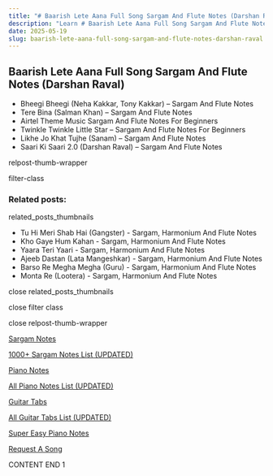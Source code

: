 ```yaml
---
title: "# Baarish Lete Aana Full Song Sargam And Flute Notes (Darshan Raval)"
description: "Learn # Baarish Lete Aana Full Song Sargam And Flute Notes (Darshan Raval) notes, sargam, harmonium notations and flute notes. Easy step-by-step tutorial for beginners."
date: 2025-05-19
slug: baarish-lete-aana-full-song-sargam-and-flute-notes-darshan-raval
---
```


## Baarish Lete Aana Full Song Sargam And Flute Notes (Darshan Raval)

* Bheegi Bheegi (Neha Kakkar, Tony Kakkar) – Sargam And Flute Notes
* Tere Bina (Salman Khan) – Sargam And Flute Notes
* Airtel Theme Music Sargam And Flute Notes For Beginners
* Twinkle Twinkle Little Star – Sargam And Flute Notes For Beginners
* Likhe Jo Khat Tujhe (Sanam) – Sargam And Flute Notes
* Saari Ki Saari 2.0 (Darshan Raval) – Sargam And Flute Notes

relpost-thumb-wrapper

filter-class

### Related posts:

related_posts_thumbnails

* Tu Hi Meri Shab Hai (Gangster) - Sargam, Harmonium And Flute Notes
* Kho Gaye Hum Kahan - Sargam, Harmonium And Flute Notes
* Yaara Teri Yaari - Sargam, Harmonium And Flute Notes
* Ajeeb Dastan (Lata Mangeshkar) - Sargam, Harmonium And Flute Notes
* Barso Re Megha Megha (Guru) - Sargam, Harmonium And Flute Notes
* Monta Re (Lootera) - Sargam, Harmonium And Flute Notes

close related_posts_thumbnails

close filter class

close relpost-thumb-wrapper

[Sargam Notes](https://www.notationsworld.com/sargam-notes.html)

[1000+ Sargam Notes List (UPDATED)](https://www.notationsworld.com/all-songs-list-sargam-notes.html)

[Piano Notes](https://www.notationsworld.com/piano-notes.html)

[All Piano Notes List (UPDATED)](https://www.notationsworld.com/all-songs-list-piano-notes.html)

[Guitar Tabs](https://www.notationsworld.com/guitar-tabs.html)

[All Guitar Tabs List (UPDATED)](https://www.notationsworld.com/all-songs-list-guitar-tabs.html)

[Super Easy Piano Notes](https://studywall.in/)

[Request A Song](https://www.notationsworld.com/request-a-song.html)

CONTENT END 1

